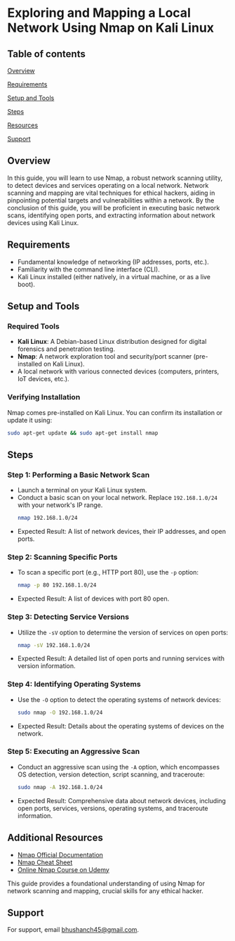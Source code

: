 # Exploring and Mapping a Local Network Using Nmap on Kali Linux

## Table of contents

[Overview](https://github.com/bhush-n/Nmap-enumeration#overview)

[Requirements](https://github.com/bhush-n/Nmap-enumeration#Requirements)

[Setup and Tools](https://github.com/bhush-n/Nmap-enumeration#setup_and_tools)

[Steps](https://github.com/bhush-n/Nmap-enumeration#steps)

[Resources](https://github.com/bhush-n/Nmap-enumeration#additional_resources)

[Support](https://github.com/bhush-n/Nmap-enumeration#support)

## Overview
In this guide, you will learn to use Nmap, a robust network scanning utility, to detect devices and services operating on a local network. Network scanning and mapping are vital techniques for ethical hackers, aiding in pinpointing potential targets and vulnerabilities within a network. By the conclusion of this guide, you will be proficient in executing basic network scans, identifying open ports, and extracting information about network devices using Kali Linux.

## Requirements
- Fundamental knowledge of networking (IP addresses, ports, etc.).
- Familiarity with the command line interface (CLI).
- Kali Linux installed (either natively, in a virtual machine, or as a live boot).

## Setup and Tools

### Required Tools
- **Kali Linux**: A Debian-based Linux distribution designed for digital forensics and penetration testing.
- **Nmap**: A network exploration tool and security/port scanner (pre-installed on Kali Linux).
- A local network with various connected devices (computers, printers, IoT devices, etc.).

### Verifying Installation
Nmap comes pre-installed on Kali Linux. You can confirm its installation or update it using:
```sh
sudo apt-get update && sudo apt-get install nmap
```
## Steps

### Step 1: Performing a Basic Network Scan
- Launch a terminal on your Kali Linux system.
- Conduct a basic scan on your local network. Replace `192.168.1.0/24` with your network's IP range.
    ```sh
    nmap 192.168.1.0/24
    ```
- Expected Result: A list of network devices, their IP addresses, and open ports.

### Step 2: Scanning Specific Ports
- To scan a specific port (e.g., HTTP port 80), use the `-p` option:
    ```sh
    nmap -p 80 192.168.1.0/24
    ```
- Expected Result: A list of devices with port 80 open.

### Step 3: Detecting Service Versions
- Utilize the `-sV` option to determine the version of services on open ports:
    ```sh
    nmap -sV 192.168.1.0/24
    ```
- Expected Result: A detailed list of open ports and running services with version information.

### Step 4: Identifying Operating Systems
- Use the `-O` option to detect the operating systems of network devices:
    ```sh
    sudo nmap -O 192.168.1.0/24
    ```
- Expected Result: Details about the operating systems of devices on the network.

### Step 5: Executing an Aggressive Scan
- Conduct an aggressive scan using the `-A` option, which encompasses OS detection, version detection, script scanning, and traceroute:
    ```sh
    sudo nmap -A 192.168.1.0/24
    ```
- Expected Result: Comprehensive data about network devices, including open ports, services, versions, operating systems, and traceroute information.

## Additional Resources
- [Nmap Official Documentation](https://nmap.org/docs.html)
- [Nmap Cheat Sheet](https://nmap.org/book/man-briefoptions.html)
- [Online Nmap Course on Udemy](https://www.udemy.com/course/nmap/)

This guide provides a foundational understanding of using Nmap for network scanning and mapping, crucial skills for any ethical hacker.

## Support

For support, email bhushanch45@gmail.com.
